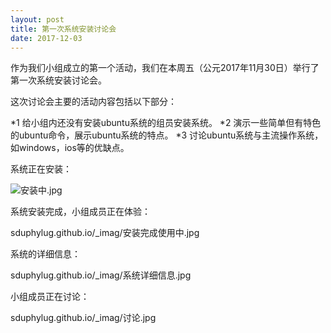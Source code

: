 ```yaml
---
layout: post
title: 第一次系统安装讨论会
date: 2017-12-03
---
```


作为我们小组成立的第一个活动，我们在本周五（公元2017年11月30日）举行了第一次系统安装讨论会。

这次讨论会主要的活动内容包括以下部分：

*1 给小组内还没有安装ubuntu系统的组员安装系统。
*2 演示一些简单但有特色的ubuntu命令，展示ubuntu系统的特点。
*3 讨论ubuntu系统与主流操作系统，如windows，ios等的优缺点。

系统正在安装：

![安装中.jpg](https://github.com/sduphylug/sduphylug.github.io/blob/master/_imag/%E5%AE%89%E8%A3%85%E4%B8%AD.jpg)
 
 系统安装完成，小组成员正在体验：
 
  sduphylug.github.io/_imag/安装完成使用中.jpg 
  
 系统的详细信息：
 
  sduphylug.github.io/_imag/系统详细信息.jpg 
  
  小组成员正在讨论：
  
   sduphylug.github.io/_imag/讨论.jpg 
